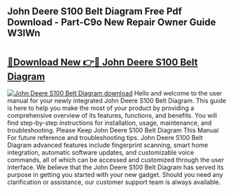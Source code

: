 ## John Deere S100 Belt Diagram Free Pdf Download - Part-C9o New Repair Owner Guide W3lWn

# <h2><a href="http://dfrdzt.blite.top/?on=John+Deere+S100+Belt+Diagram">🔗Download New 👉🔴 John Deere S100 Belt Diagram</a></h2>

[![John Deere S100 Belt Diagram download](https://i.imgur.com/lujVjoI.png)](http://dfrdzt.blite.top/?on=John+Deere+S100+Belt+Diagram)
Hello and welcome to the user manual for your newly integrated John Deere S100 Belt Diagram. This guide is here to help you make the most of your product by providing a comprehensive overview of its features, functions, and benefits. You will find step-by-step instructions for installation, usage, maintenance, and troubleshooting. Please Keep John Deere S100 Belt Diagram This Manual For future reference and troubleshooting tips. John Deere S100 Belt Diagram advanced features include fingerprint scanning, smart home integration, automatic software updates, and customizable voice commands, all of which can be accessed and customized through the user interface. We believe that the John Deere S100 Belt Diagram has served its purpose in getting you started with your new gadget. Should you need any clarification or assistance, our customer support team is always available.

